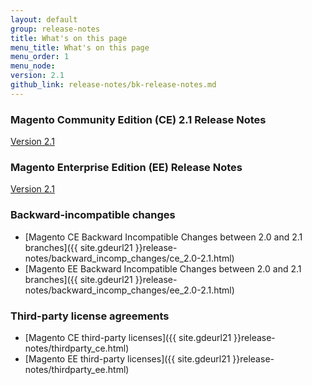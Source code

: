 ```yaml
---
layout: default
group: release-notes
title: What's on this page
menu_title: What's on this page
menu_order: 1
menu_node: 
version: 2.1
github_link: release-notes/bk-release-notes.md
---
```


### Magento Community Edition (CE) 2.1 Release Notes

<a href="{{ site.gdeurl21 }}release-notes/ReleaseNotes2.1.0CE.html" target="_blank">Version 2.1</a>

### Magento Enterprise Edition (EE) Release Notes

<a href="{{ site.gdeurl21 }}release-notes/ReleaseNotes2.1.0EE.html" target="_blank">Version 2.1</a>

### Backward-incompatible changes

*	[Magento CE Backward Incompatible Changes between 2.0 and 2.1 branches]({{ site.gdeurl21 }}release-notes/backward_incomp_changes/ce_2.0-2.1.html)
*	[Magento EE Backward Incompatible Changes between 2.0 and 2.1 branches]({{ site.gdeurl21 }}release-notes/backward_incomp_changes/ee_2.0-2.1.html)

### Third-party license agreements

*	[Magento CE third-party licenses]({{ site.gdeurl21 }}release-notes/thirdparty_ce.html)
*	[Magento EE third-party licenses]({{ site.gdeurl21 }}release-notes/thirdparty_ee.html)
